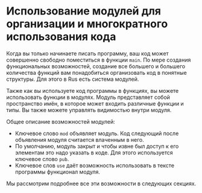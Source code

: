# Использование модулей для организации и многократного использования кода

Когда вы только начинаете писать программу, ваш код может совершенно свободно
поместиться в функции `main`. По мере создания функциональных возможностей, создание
все большего и большего количества функций вам понадобиться организовать код в
понятные структуры. Для этого в Rus есть система модулей.

Также как вы используете код программы в функциях, вы можете использовать функции в
модулях. Модуль представляет собой пространство имён, в которое может входить
различные функции и типы. Вы также можете управлять видимостью внутри модуля.

Общее описание возможностей модулей:

* Ключевое слово `mod` объявляет модуль. Код следующий после объявления модуля считается
влаченным в него.
* По умолчанию, модуль закрыт и чтобы извне был доступ к его элементам это надо указать
в коде. Для этого используется ключевое слово `pub`.
* Ключевое слов `use` даёт возможность использовать в тексте программы функционал
модуля.

Мы рассмотрим подробнее все эти возможности в следующих секциях.
